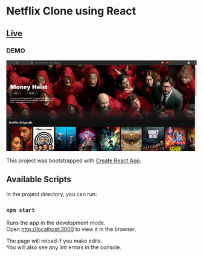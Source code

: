 # Netflix Clone using React

## [Live](https://netflix-clone-geet.netlify.app/)

### DEMO

![Netflix-clone](https://github.com/geep007/netflix-clone/blob/master/Netflix-clone.PNG?raw=true)



This project was bootstrapped with [Create React App](https://github.com/facebook/create-react-app).

## Available Scripts

In the project directory, you can run:

### `npm start`

Runs the app in the development mode.<br />
Open [http://localhost:3000](http://localhost:3000) to view it in the browser.

The page will reload if you make edits.<br />
You will also see any lint errors in the console.

